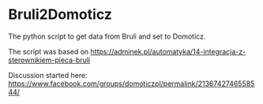 # Bruli2Domoticz

The python script to get data from Bruli and set to Domoticz.

The script was based on https://adminek.pl/automatyka/14-integracja-z-sterownikiem-pieca-bruli

Discussion started here: https://www.facebook.com/groups/domoticzpl/permalink/2136742746558544/
